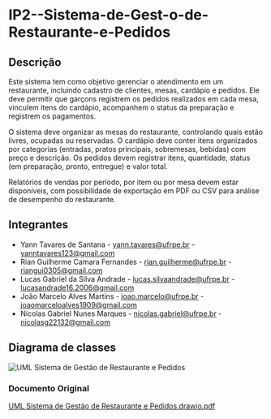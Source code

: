 # IP2--Sistema-de-Gest-o-de-Restaurante-e-Pedidos

## Descrição 
Este sistema tem como objetivo gerenciar o atendimento em um restaurante, incluindo cadastro de clientes, mesas, cardápio e pedidos. Ele deve permitir que garçons registrem os pedidos realizados em cada mesa, vinculem itens do cardápio, acompanhem o status da preparação e registrem os pagamentos.

O sistema deve organizar as mesas do restaurante, controlando quais estão livres, ocupadas ou reservadas. O cardápio deve conter itens organizados por categorias (entradas, pratos principais, sobremesas, bebidas) com preço e descrição. Os pedidos devem registrar itens, quantidade, status (em preparação, pronto, entregue) e valor total.

Relatórios de vendas por período, por item ou por mesa devem estar disponíveis, com possibilidade de exportação em PDF ou CSV para análise de desempenho do restaurante.

## Integrantes
* Yann Tavares de Santana - yann.tavares@ufrpe.br - yanntavares123@gmail.com
* Rian Guilherme Camara Fernandes - rian.guilherme@ufrpe.br - riangui0305@gmail.com
* Lucas Gabriel da Silva Andrade - lucas.silvaandrade@ufrpe.br - lucasandrade16.2006@gmail.com
* João Marcelo Alves Martins - joao.marcelo@ufrpe.br - joaomarceloalves1909@gmail.com
* Nícolas Gabriel Nunes Marques - nicolas.gabriel@ufrpe.br - nicolasg22132@gmail.com

## Diagrama de classes
![UML Sistema de Gestão de Restaurante e Pedidos](https://github.com/user-attachments/assets/52c3a349-cd82-4a32-9efe-c09edad7e8db)

### Documento Original
[UML Sistema de Gestão de Restaurante e Pedidos.drawio.pdf](https://github.com/user-attachments/files/22787052/UML.Sistema.de.Gestao.de.Restaurante.e.Pedidos.drawio.pdf)

